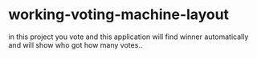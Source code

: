 # working-voting-machine-layout
in this project you vote and this application will find winner automatically and will show who got how many votes..
